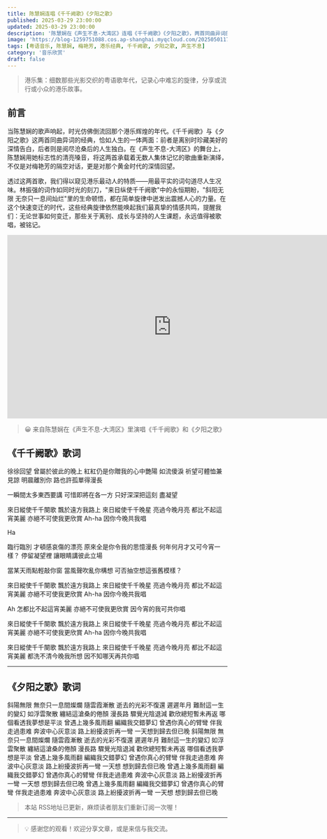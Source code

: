 ```yaml
---
title: 陈慧娴连唱《千千阙歌》《夕阳之歌》
published: 2025-03-29 23:00:00
updated: 2025-03-29 23:00:00
description: '陈慧娴在《声生不息-大湾区》连唱《千千阙歌》《夕阳之歌》，两首同曲异词的经典对话，致敬梅艳芳与港乐黄金时代'
image: 'https://blog-1259751088.cos.ap-shanghai.myqcloud.com/20250501171503685.png?imageSlim'
tags: [粤语音乐, 陈慧娴, 梅艳芳, 港乐经典, 千千阙歌, 夕阳之歌, 声生不息]
category: '音乐欣赏'
draft: false
---
```


> 港乐集：细数那些光影交织的粤语歌年代，记录心中难忘的旋律，分享或流行或小众的港乐故事。

## 前言

当陈慧娴的歌声响起，时光仿佛倒流回那个港乐辉煌的年代。《千千阙歌》与《夕阳之歌》这两首同曲异词的经典，恰如人生的一体两面：前者是离别时珍藏美好的深情告白，后者则是阅尽沧桑后的人生独白。在《声生不息-大湾区》的舞台上，陈慧娴用她标志性的清亮嗓音，将这两首承载着无数人集体记忆的歌曲重新演绎，不仅是对梅艳芳的隔空对话，更是对那个黄金时代的深情回望。

透过这两首歌，我们得以窥见港乐最动人的特质——用最平实的词句道尽人生况味。林振强的词作如同时光的刻刀，"来日纵使千千阙歌"中的永恒期盼，"斜阳无限 无奈只一息间灿烂"里的生命顿悟，都在简单旋律中迸发出震撼人心的力量。在这个快速变迁的时代，这些经典旋律依然能唤起我们最真挚的情感共鸣，提醒我们：无论世事如何变迁，那些关于离别、成长与坚持的人生课题，永远值得被歌唱，被铭记。

<iframe width="750" height="420" src="https://www.youtube.com/embed/a1DM7auyFmc?si=L6o3ekpEAyNtj66d&amp;controls=0" title="YouTube video player" frameborder="0" allow="accelerometer; autoplay; clipboard-write; encrypted-media; gyroscope; picture-in-picture; web-share" referrerpolicy="strict-origin-when-cross-origin" allowfullscreen></iframe>

> 😀 来自陈慧娴在《声生不息-大湾区》里演唱《千千阙歌》和《夕阳之歌》

## 《千千阙歌》歌词

徐徐回望 曾屬於彼此的晚上
紅紅仍是你贈我的心中艷陽
如流傻淚 祈望可體恤兼見諒
明晨離別你 路也許孤單得漫長

一瞬間太多東西要講
可惜即將在各一方
只好深深把這刻 盡凝望

來日縱使千千闋歌 飄於遠方我路上
來日縱使千千晚星 亮過今晚月亮
都比不起這宵美麗 亦絕不可使我更欣賞
Ah-ha 因你今晚共我唱

Ha

臨行臨別 才頓感哀傷的漂亮
原來全是你令我的思憶漫長
何年何月才又可今宵一樣？
停留凝望裡 讓眼睛講彼此立場

當某天雨點輕敲你窗
當風聲吹亂你構想
可否抽空想這張舊模樣？

來日縱使千千闋歌 飄於遠方我路上
來日縱使千千晚星 亮過今晚月亮
都比不起這宵美麗 亦絕不可使我更欣賞
Ah-ha 因你今晚共我唱

Ah 怎都比不起這宵美麗
亦絕不可使我更欣賞
因今宵的我可共你唱

來日縱使千千闋歌 飄於遠方我路上
來日縱使千千晚星 亮過今晚月亮
都比不起這宵美麗 亦絕不可使我更欣賞
Ah-ha 因你今晚共我唱

來日縱使千千闋歌 飄於遠方我路上
來日縱使千千晚星 亮過今晚月亮
都比不起這宵美麗 都洗不清今晚我所想
因不知哪天再共你唱

---

## 《夕阳之歌》歌词

斜陽無限 無奈只一息間燦爛
隨雲霞漸散 逝去的光彩不復還
遲遲年月 難耐這一生的變幻
如浮雲聚散 纏結這滄桑的倦顏
漫長路 驟覺光陰退減
歡欣總短暫未再返
哪個看透我夢想是平淡
曾遇上幾多風雨翻
編織我交錯夢幻
曾遇你真心的臂彎
伴我走過患难
奔波中心灰意淡
路上紛擾波折再一彎
一天想到歸去但已晚
斜陽無限 無奈只一息間燦爛
隨雲霞漸散 逝去的光彩不復還
遲遲年月 難耐這一生的變幻
如浮雲聚散 纏結這滄桑的倦顏
漫長路 驟覺光陰退減
歡欣總短暫未再返
哪個看透我夢想是平淡
曾遇上幾多風雨翻
編織我交錯夢幻
曾遇你真心的臂彎
伴我走過患难
奔波中心灰意淡
路上紛擾波折再一彎
一天想 想到歸去但已晚
曾遇上幾多風雨翻
編織我交錯夢幻
曾遇你真心的臂彎
伴我走過患难
奔波中心灰意淡
路上紛擾波折再一彎
一天想 想到歸去但已晚
曾遇上幾多風雨翻
編織我交錯夢幻
曾遇你真心的臂彎
伴我走過患难
奔波中心灰意淡
路上紛擾波折再一彎
一天想 想到歸去但已晚

> 本站 RSS地址已更新，麻烦读者朋友们重新订阅一次喔！

---

> 💡 感谢您的观看！欢迎分享文章，或是来信与我交流。

